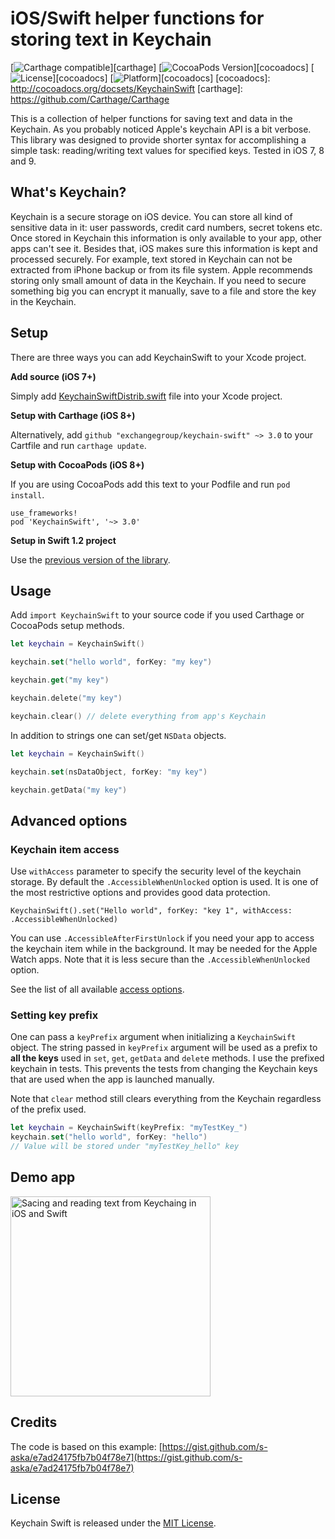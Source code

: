 # iOS/Swift helper functions for storing text in Keychain

[![Carthage compatible](https://img.shields.io/badge/Carthage-compatible-4BC51D.svg?style=flat)][carthage]
[![CocoaPods Version](https://img.shields.io/cocoapods/v/KeychainSwift.svg?style=flat)][cocoadocs]
[![License](https://img.shields.io/cocoapods/l/KeychainSwift.svg?style=flat)][cocoadocs]
[![Platform](https://img.shields.io/cocoapods/p/KeychainSwift.svg?style=flat)][cocoadocs]
[cocoadocs]: http://cocoadocs.org/docsets/KeychainSwift
[carthage]: https://github.com/Carthage/Carthage

This is a collection of helper functions for saving text and data in the Keychain.
 As you probably noticed Apple's keychain API is a bit verbose. This library was designed to provide shorter syntax for accomplishing a simple task: reading/writing text values for specified keys. Tested in iOS 7, 8 and 9.

## What's Keychain?

Keychain is a secure storage on iOS device. You can store all kind of sensitive data in it: user passwords, credit card numbers, secret tokens etc. Once stored in Keychain this information is only available to your app, other apps can't see it. Besides that, iOS makes sure this information is kept and processed securely. For example, text stored in Keychain can not be extracted from iPhone backup or from its file system. Apple recommends storing only small amount of data in the Keychain. If you need to secure something big you can encrypt it manually, save to a file and store the key in the Keychain.

## Setup

There are three ways you can add KeychainSwift to your Xcode project.

**Add source (iOS 7+)**

Simply add [KeychainSwiftDistrib.swift](https://github.com/exchangegroup/keychain-swift/blob/master/Distrib/KeychainSwiftDistrib.swift) file into your Xcode project.

**Setup with Carthage (iOS 8+)**

Alternatively, add `github "exchangegroup/keychain-swift" ~> 3.0` to your Cartfile and run `carthage update`.

**Setup with CocoaPods (iOS 8+)**

If you are using CocoaPods add this text to your Podfile and run `pod install`.

    use_frameworks!
    pod 'KeychainSwift', '~> 3.0'


**Setup in Swift 1.2 project**

Use the [previous version of the library](https://github.com/exchangegroup/keychain-swift/wiki/Swift-1.2-setup).

## Usage

Add `import KeychainSwift` to your source code if you used Carthage or CocoaPods setup methods.

```Swift
let keychain = KeychainSwift()

keychain.set("hello world", forKey: "my key")

keychain.get("my key")

keychain.delete("my key")

keychain.clear() // delete everything from app's Keychain
```

In addition to strings one can set/get `NSData` objects.

```Swift
let keychain = KeychainSwift()

keychain.set(nsDataObject, forKey: "my key")

keychain.getData("my key")
```

## Advanced options

### Keychain item access

Use `withAccess` parameter to specify the security level of the keychain storage.
By default the `.AccessibleWhenUnlocked` option is used. It is one of the most restrictive options and provides good data protection.

```
KeychainSwift().set("Hello world", forKey: "key 1", withAccess: .AccessibleWhenUnlocked)
```

You can use `.AccessibleAfterFirstUnlock` if you need your app to access the keychain item while in the background.  It may be needed for the Apple Watch apps. Note that it is less secure than the `.AccessibleWhenUnlocked` option.

See the list of all available [access options](https://github.com/exchangegroup/keychain-swift/blob/master/KeychainSwift/KeychainSwiftAccessOptions.swift).

### Setting key prefix

One can pass a `keyPrefix` argument when initializing a `KeychainSwift` object. The string passed in `keyPrefix` argument will be used as a prefix to **all the keys** used in `set`, `get`, `getData` and `delet`e methods. I use the prefixed keychain in tests. This prevents the tests from changing the Keychain keys that are used when the app is launched manually.

Note that `clear` method still clears everything from the Keychain regardless of the prefix used.


```Swift
let keychain = KeychainSwift(keyPrefix: "myTestKey_")
keychain.set("hello world", forKey: "hello")
// Value will be stored under "myTestKey_hello" key
```

## Demo app

<img src="https://raw.githubusercontent.com/exchangegroup/keychain-swift/master/graphics/keychain-swift-demo.png" alt="Sacing and reading text from Keychaing in iOS and Swift" width="320">

## Credits

The code is based on this example: [https://gist.github.com/s-aska/e7ad24175fb7b04f78e7](https://gist.github.com/s-aska/e7ad24175fb7b04f78e7)

## License

Keychain Swift is released under the [MIT License](LICENSE).
